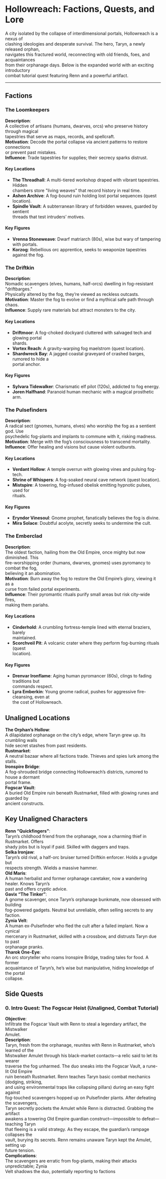 # Hollowreach: Factions, Quests, and Lore

A city isolated by the collapse of interdimensional portals, Hollowreach is a nexus of  
clashing ideologies and desperate survival. The hero, Taryn, a newly released orphan,  
navigates this fractured world, reconnecting with old friends, foes, and acquaintances  
from their orphanage days. Below is the expanded world with an exciting introductory  
combat tutorial quest featuring Renn and a powerful artifact.

---

## Factions

### The Loomkeepers
**Description**:  
A collective of artisans (humans, dwarves, orcs) who preserve history through magical  
tapestries that serve as maps, records, and spellcraft.  
**Motivation**: Decode the portal collapse via ancient patterns to restore connections  
or prevent past mistakes.  
**Influence**: Trade tapestries for supplies; their secrecy sparks distrust.

#### Key Locations
- **The Threadhall**: A multi-tiered workshop draped with vibrant tapestries. Hidden  
  chambers store "living weaves" that record history in real time.
- **Ashen Archive**: A fog-bound ruin holding lost portal sequences (quest location).
- **Spindle Vault**: A subterranean library of forbidden weaves, guarded by sentient  
  threads that test intruders’ motives.

#### Key Figures
- **Vrenna Stoneweave**: Dwarf matriarch (80s), wise but wary of tampering with portals.
- **Korzog**: Rebellious orc apprentice, seeks to weaponize tapestries against the fog.

### The Driftkin
**Description**:  
Nomadic scavengers (elves, humans, half-orcs) dwelling in fog-resistant "driftbarges."  
Physically altered by the fog, they’re viewed as reckless outcasts.  
**Motivation**: Master the fog to evolve or find a mythical safe path through chaos.  
**Influence**: Supply rare materials but attract monsters to the city.

#### Key Locations
- **Driftmoor**: A fog-choked dockyard cluttered with salvaged tech and glowing portal  
  shards.
- **Vortex Reach**: A gravity-warping fog maelstrom (quest location).
- **Shardwreck Bay**: A jagged coastal graveyard of crashed barges, rumored to hide a  
  portal anchor.

#### Key Figures
- **Sylvara Tidewalker**: Charismatic elf pilot (120s), addicted to fog energy.
- **Joren Halfhand**: Paranoid human mechanic with a magical prosthetic arm.

### The Pulsefinders
**Description**:  
A radical sect (gnomes, humans, elves) who worship the fog as a sentient god. Use  
psychedelic fog-plants and implants to commune with it, risking madness.  
**Motivation**: Merge with the fog’s consciousness to transcend mortality.  
**Influence**: Offer healing and visions but cause violent outbursts.

#### Key Locations
- **Verdant Hollow**: A temple overrun with glowing vines and pulsing fog-tech.
- **Shrine of Whispers**: A fog-soaked neural cave network (quest location).
- **Mistspire**: A towering, fog-infused obelisk emitting hypnotic pulses, used for  
  rituals.

#### Key Figures
- **Eryndor Vinesoul**: Gnome prophet, fanatically believes the fog is divine.
- **Mira Solace**: Doubtful acolyte, secretly seeks to undermine the cult.

### The Emberclad
**Description**:  
The oldest faction, hailing from the Old Empire, once mighty but now diminished. This  
fire-worshipping order (humans, dwarves, gnomes) uses pyromancy to combat the fog,  
believing it an abomination.  
**Motivation**: Burn away the fog to restore the Old Empire’s glory, viewing it as a  
curse from failed portal experiments.  
**Influence**: Their pyromantic rituals purify small areas but risk city-wide fires,  
making them pariahs.

#### Key Locations
- **Cinderhold**: A crumbling fortress-temple lined with eternal braziers, barely  
  maintained.
- **Scorchveil Pit**: A volcanic crater where they perform fog-burning rituals (quest  
  location).

#### Key Figures
- **Drenvar Ironflame**: Aging human pyromancer (60s), clings to fading traditions but  
  commands respect.
- **Lyra Emberkin**: Young gnome radical, pushes for aggressive fire-cleansing, even at  
  the cost of Hollowreach.

## Unaligned Locations
**The Orphan’s Hollow**:  
A dilapidated orphanage on the city’s edge, where Taryn grew up. Its crumbling walls  
hide secret stashes from past residents.  
**Rustmarket**:  
A neutral bazaar where all factions trade. Thieves and spies lurk among the stalls.  
**Ironspire Bridge**:  
A fog-shrouded bridge connecting Hollowreach’s districts, rumored to house a dormant  
portal frame.  
**Fogscar Vault**:  
A buried Old Empire ruin beneath Rustmarket, filled with glowing runes and guarded by  
ancient constructs.

## Key Unaligned Characters
**Renn “Quickfingers”**:  
Taryn’s childhood friend from the orphanage, now a charming thief in Rustmarket. Offers  
shady jobs but is loyal if paid. Skilled with daggers and traps.  
**Selka Ironjaw**:  
Taryn’s old rival, a half-orc bruiser turned Driftkin enforcer. Holds a grudge but  
respects strength. Wields a massive hammer.  
**Old Maris**:  
A human herbalist and former orphanage caretaker, now a wandering healer. Knows Taryn’s  
past and offers cryptic advice.  
**Gavix “The Tinker”**:  
A gnome scavenger, once Taryn’s orphanage bunkmate, now obsessed with building  
fog-powered gadgets. Neutral but unreliable, often selling secrets to any faction.  
**Zynia Velt**:  
A human ex-Pulsefinder who fled the cult after a failed implant. Now a cynical  
mercenary in Rustmarket, skilled with a crossbow, and distrusts Taryn due to past  
orphanage pranks.  
**Tharok One-Eye**:  
An orc storyteller who roams Ironspire Bridge, trading tales for food. A former  
acquaintance of Taryn’s, he’s wise but manipulative, hiding knowledge of the portal  
collapse.

## Side Quests

### 0. Intro Quest: The Fogscar Heist (Unaligned, Combat Tutorial)
**Objective**:  
Infiltrate the Fogscar Vault with Renn to steal a legendary artifact, the Mistwalker  
Amulet.  
**Description**:  
Taryn, fresh from the orphanage, reunites with Renn in Rustmarket, who’s learned of the  
Mistwalker Amulet through his black-market contacts—a relic said to let its wearer  
traverse the fog unharmed. The duo sneaks into the Fogscar Vault, a rune-lit Old Empire  
ruin beneath Rustmarket. Renn teaches Taryn basic combat mechanics (dodging, striking,  
and using environmental traps like collapsing pillars) during an easy fight against  
fog-touched scavengers hopped up on Pulsefinder plants. After defeating the scavengers,  
Taryn secretly pockets the Amulet while Renn is distracted. Grabbing the artifact  
awakens a towering Old Empire guardian construct—impossible to defeat—teaching Taryn  
that fleeing is a valid strategy. As they escape, the guardian’s rampage collapses the  
vault, burying its secrets. Renn remains unaware Taryn kept the Amulet, setting up  
future tension.  
**Complications**:  
The scavengers are erratic from fog-plants, making their attacks unpredictable; Zynia  
Velt shadows the duo, potentially reporting to factions